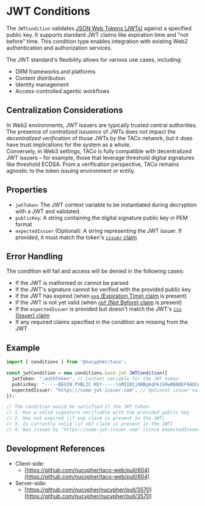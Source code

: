 # JWT Conditions

The `JWTCondition` validates [JSON Web Tokens (JWTs)](https://datatracker.ietf.org/doc/html/rfc7519) against a specified public key. It supports standard JWT claims like expiration time and "not before" time. This condition type enables integration with existing Web2 authentication and authorization services.

The JWT standard's flexibility allows for various use cases, including:

* DRM frameworks and platforms
* Content distribution
* Identity management
* Access-controlled agentic workflows

## Centralization Considerations

In Web2 environments, JWT issuers are typically trusted central authorities. The presence of _centralized issuance_ of JWTs does not impact the _decentralized verification_ of those JWTs by the TACo network, but it does have trust implications for the system as a whole.\
Conversely, in Web3 settings, TACo is fully compatible with decentralized JWT issuers – for example, those that leverage threshold digital signatures like threshold ECDSA. From a verification perspective, TACo remains agnostic to the token issuing environment or entity.

## Properties

* `jwtToken`: The JWT context variable to be instantiated during decryption with a JWT and validated.
* `publicKey`: A string containing the digital signature public key in PEM format
* `expectedIssuer` (Optional): A string representing the JWT issuer. If provided, it must match the token's [`issuer` claim](https://datatracker.ietf.org/doc/html/rfc7519#section-4.1.1)

## Error Handling

The condition will fail and access will be denied in the following cases:

* If the JWT is malformed or cannot be parsed
* If the JWT's signature cannot be verified with the provided public key
* If the JWT has expired (when [`exp` (Expiration Time) claim](https://datatracker.ietf.org/doc/html/rfc7519#section-4.1.4) is present)
* If the JWT is not yet valid (when [`nbf` (Not Before) claim](https://datatracker.ietf.org/doc/html/rfc7519#section-4.1.5) is present)
* If the `expectedIssuer` is provided but doesn't match the JWT's [`iss` (Issuer) claim](https://datatracker.ietf.org/doc/html/rfc7519#section-4.1.1)
* If any required claims specified in the condition are missing from the JWT

## Example

```typescript
import { conditions } from '@nucypher/taco';

const jwtCondition = new conditions.base.jwt.JWTCondition({
  jwtToken: ":authToken", // Context variable for the JWT token
  publicKey: "-----BEGIN PUBLIC KEY-----\nMIIBIjANBgkqhkiG9w0BAQEFAAOCAQ8AMIIBCgKCAQEA...", // Public key in PEM format
  expectedIssuer: "https://some-jwt-issuer.com", // Optional issuer validation
});

// The condition would be satisfied if the JWT token:
// 1. Has a valid signature verifiable with the provided public key
// 2. Has not expired (if exp claim is present in the JWT)
// 3. Is currently valid (if nbf claim is present in the JWT)
// 4. Was issued by "https://some-jwt-issuer.com" (since expectedIssuer was specified in the condition)
```

## Development References

* Client-side:
  * [https://github.com/nucypher/taco-web/pull/604](https://github.com/nucypher/taco-web/pull/604)
* Server-side:
  * [https://github.com/nucypher/nucypher/pull/3570](https://github.com/nucypher/nucypher/pull/3570)
